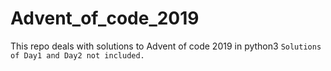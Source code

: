 # Advent_of_code_2019
This repo deals with solutions to Advent of code 2019 in python3
`Solutions of Day1 and Day2 not included.`
